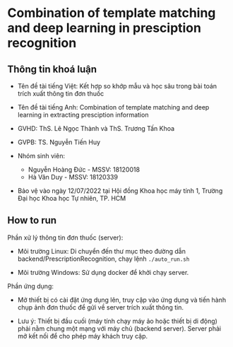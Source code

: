 # Combination of template matching and deep learning in presciption recognition

## Thông tin khoá luận

- Tên đề tài tiếng Việt: Kết hợp so khớp mẫu và học sâu trong bài toán trích xuất thông tin đơn thuốc
- Tên đề tài tiếng Anh: Combination of template matching and deep learning in extracting presciption information

- GVHD: ThS. Lê Ngọc Thành và ThS. Trương Tấn Khoa
- GVPB: TS. Nguyễn Tiến Huy
- Nhóm sinh viên:
    - Nguyễn Hoàng Đức - MSSV: 18120018
    - Hà Văn Duy - MSSV: 18120339

- Bảo vệ vào ngày 12/07/2022 tại Hội đồng Khoa học máy tính 1, Trường Đại học Khoa học Tự nhiên, TP. HCM

## How to run

Phần xử lý thông tin đơn thuốc (server):

- Môi trường Linux: Di chuyển đến thư mục theo đường dẫn backend/PrescriptionRecognition, chạy lệnh `./auto_run.sh`

- Môi trường Windows: Sử dụng docker để khởi chạy server.

Phần ứng dụng:

- Mở thiết bị có cài đặt ứng dụng lên, truy cập vào ứng dụng và tiến hành chụp ảnh đơn thuốc để gửi về server trích xuất thông tin.

- Lưu ý: Thiết bị đầu cuối (máy tính chạy máy ảo hoặc thiết bị di động) phải nằm chung một mạng với máy chủ (backend server). Server phải mở kết nối để cho phép máy khách truy cập.

